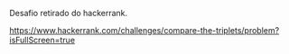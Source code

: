 Desafio retirado do hackerrank.

https://www.hackerrank.com/challenges/compare-the-triplets/problem?isFullScreen=true